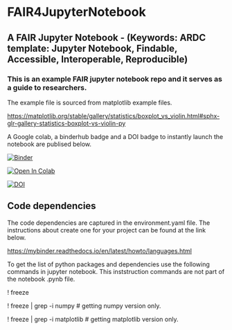 # FAIR4JupyterNotebook

## A FAIR Jupyter Notebook - (Keywords: ARDC template: Jupyter Notebook, Findable, Accessible, Interoperable, Reproducible) 

### This is an example FAIR jupyter notebook repo and it serves as a guide to researchers.

The example file is sourced from matplotlib example files. 

https://matplotlib.org/stable/gallery/statistics/boxplot_vs_violin.html#sphx-glr-gallery-statistics-boxplot-vs-violin-py

A Google colab, a binderhub badge and a DOI badge to instantly launch the notebook are publised below. 

[![Binder](https://mybinder.org/badge_logo.svg)](https://mybinder.org/v2/gh/Aleem2/FAIR4JupyterNotebook/HEAD?labpath=boxplot_vs_violin.ipynb)

[![Open In Colab](https://colab.research.google.com/assets/colab-badge.svg)](https://colab.research.google.com/github/Aleem2/FAIR4JupyterNotebook/blob/main/boxplot_vs_violin.ipynb)

[![DOI](https://zenodo.org/badge/607978663.svg)](https://zenodo.org/badge/latestdoi/607978663)






## Code dependencies 

The code dependencies are captured in the environment.yaml file. The instructions about create one for your project can be found at the link below.

https://mybinder.readthedocs.io/en/latest/howto/languages.html

To get the list of python packages and dependencies use the following commands in jupyter notebook. This inststruction commands are not part of the notebook .pynb file. 

! freeze

! freeze | grep -i numpy # getting numpy version only.

! freeze | grep -i matplotlib # getting matplotlib version only. 

